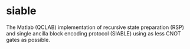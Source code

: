 # siable
The Matlab (QCLAB) implementation of recursive state preparation (RSP) and single ancilla block encoding protocol (SIABLE) using as less CNOT gates as possible. 
